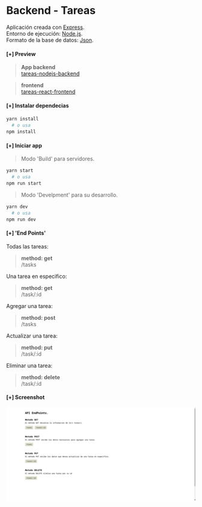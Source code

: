 # **Backend - Tareas**
Aplicación creada con [Express](https://expressjs.com/).\
Entorno de ejecución: [Node.js](https://nodejs.org/).\
Formato de la base de datos: [Json](src/tasks.json).

#### **[+] Preview**
>**App backend**\
[tareas-nodejs-backend](https://tareas-nodejs-backend.herokuapp.com/)

>**frontend**\
[tareas-react-frontend](https://tareas-react-frontend.vercel.app/)

#### **[+] Instalar dependecias**
```bash
yarn install
  # o usa
npm install
```

#### **[+] Iniciar app**
>Modo 'Build' para servidores.
```bash
yarn start
  # o usa
npm run start
```
>Modo 'Develpment' para su desarrollo.
```bash
yarn dev
  # o usa
npm run dev
```

#### **[+] 'End Points'**
Todas las tareas:
>**method: get**\
>/tasks

Una tarea en especifico:
>**method: get**\
>/task/:id

Agregar una tarea:
>**method: post**\
>/tasks

Actualizar una tarea:
>**method: put**\
>/task/:id

Eliminar una tarea:
>**method: delete**\
>/task/:id

#### **[+] Screenshot**
![app-tareas](./screenshots/app-tareas-backend.png "app-tareas")
